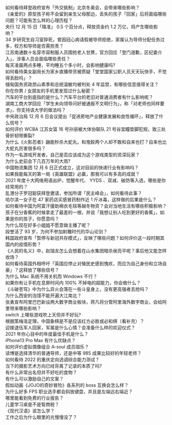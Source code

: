 如何看待拜登政府宣布「外交抵制」北京冬奥会，会带来哪些影响？  
《亲爱的》原型孩子称不会留到亲生父母那边，丢失的孩子「回家」后将面临哪些问题？可能有怎么样的心理历程？  
央行 12 月 15 日「降准」 0.5 个百分点，释放资金约 1.2 万亿，将产生哪些影响？  
34 岁研究生自习室猝死，曾因冠心病请假被导师拒绝，家属认为导师分配任务过多，校方和导师是否需担责？  
江苏南通数十名穿市容制服人员围抢老人甘蔗，官方回应「登门道歉，区纪委介入」，涉事人员会面临哪些责任？  
每天凌晨两点多睡，平均睡五个多小时，会影响健康吗?  
如何看待美女副局长为家乡直播带货被质疑「堂堂国家公职人员天天玩快手，不觉得丢脸吗」？  
缅甸国务资政昂山素季和总统温敏均被判处 4 年监禁，有哪些信息值得关注？  
你在你男 / 女朋友的手机里发现过什么秘密？  
汽车的平台到底指的是什么？汽车平台的老旧对普通消费者有什么影响呢？  
湖南工商大学回应「学生未向领导问好被通报不文明行为」，称「对老师也同样要求」，你支持该大学的做法吗？  
中央政治局 12 月 6 日会议提出「促进房地产业健康发展和良性循环」，释放了什么信号？  
如何评价 WCBA 江苏女篮 16 号孙丽被大体协联队 21 号谷宜瞳垫脚犯规，致三处骨折韧带撕裂?  
为什么《火影忍者》鼬能秒杀大蛇丸，和鬼鲛两个人却不敢和自来也打？自来也比大蛇丸厉害很多吗？  
作为一名游戏开发者，自己是否应该成为这个游戏类型的资深玩家？  
为什么史前会下几百万年的大雨?  
中国物流集团 12 月 6 日正式成立，这对目前的快递行业有影响吗？  
如果我能每天的第一局《英雄联盟》必赢，那我可以有多高的成就？  
2021 年度十大网络用语出炉，觉醒年代、 YYDS 、双减、破防等入选，哪些是你经常用的？  
乱港分子罗冠聪获拜登邀请，参加所谓「民主峰会」，如何看待此事？  
哈尔滨一女子在 47 家药店买感冒药制作近 1 斤冰毒，这样做的后果是什么？  
如何看待中国为阿富汗援助棉衣毛毯等越冬物资？会对当地生活有哪些积极影响？  
孩子在分香蕉的时候拿走了最差的一根，并说「我想让别人吃到更好的香蕉」，如果是你的孩子，你愿意吗？  
为什么现在好多小姐姐不愿意做主播了呢？  
段誉活了 93 岁，为何不参加射雕时代的华山论剑？  
韩国政府宣布「暂停与新冠共存模式」，反映了哪些问题？如何评价这一段时期其国内的疫情形势？  
《人民的名义》中，赵瑞龙怎么会想着在山水集团暗杀侯亮平呢？事后他又能怎样收场？  
如何看待英国外相呼吁「英国应停止对殖民史感到愧疚，而应为自己身份和立场自豪」？这释放了哪些信号？  
为什么 Mac 系统不用关机而 Windows 不行？  
如果你有让手机在息屏时间内 100% 不掉电的超能力，你会做什么？  
《斗破苍穹》中为什么异火会落在一些斗皇身上，没有更高强者去抢吗？  
为什么西安的泡馍不能开遍大江南北？  
张勇宣布阿里巴巴新设两大数字商业板块，蒋凡将分管阿里海外数字商业，会给阿里带来哪些影响？  
switch 上哪些游戏吹上天但并不好玩?  
根据策梅洛定理，中国象棋是不是应该红方必胜或必和棋（看补充）？  
迎接退伍军人回家，军属是什么心情？会准备什么样的欢迎仪式？  
2021 年你心目中的年度最佳手机是什么？  
iPhone13 Pro Max 有什么优缺点？  
如何评价虚拟偶像组合 A-soul 成员珈乐？  
读博是选择清华的普通导师，还是中等 985 成果比较好的年轻老师？  
如何看待 2022 的重庆定向选调综合能力测试？  
当下的摄影艺术方向已经背离了记录的本质了吗?  
有什么非常出名但并不好吃的食物？  
有什么可以激励自己的文案？  
假如动画《JOJO的奇妙冒险》各系列的 boss 互换会怎么样？  
为什么好多 FPS 职业选手都会斜放键盘，并且是左端远右端近？  
哪里能看到免费的行业报告？  
儿童学习桌是不是智商税？  
《现代汉语》该怎么学？  
工作之后为什么眼里的光慢慢没了？  
